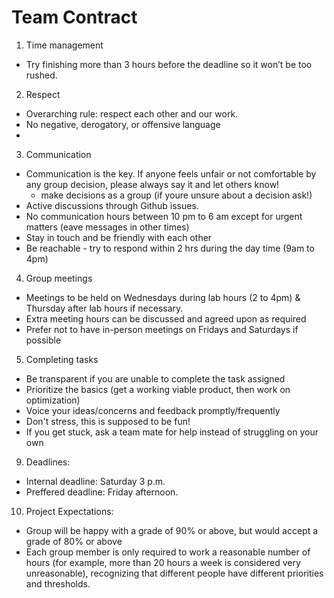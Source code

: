 # Team Contract

1. Time management
  - Try finishing more than 3 hours before the deadline so it won’t be too rushed.
2. Respect 
  - Overarching rule: respect each other and our work.
  - No negative, derogatory, or offensive language
  - 
3. Communication
  - Communication is the key. If anyone feels unfair or not comfortable by any group decision, please always say it and let others know!
    - make decisions as a group (if youre unsure about a decision ask!)
  - Active discussions through Github issues. 
  - No communication hours between 10 pm to 6 am except for urgent matters (eave messages in other times)
  - Stay in touch and be friendly with each other
  - Be reachable - try to respond within 2 hrs during the day time (9am to 4pm)

4. Group meetings
  - Meetings to be held on Wednesdays during lab hours (2 to 4pm) & Thursday after lab hours if necessary.
  - Extra meeting hours can be discussed and agreed upon as required
  - Prefer not to have in-person meetings on Fridays and Saturdays if possible

5. Completing tasks
  - Be transparent if you are unable to complete the task assigned
  - Prioritize the basics (get a working viable product, then work on optimization)
  - Voice your ideas/concerns and feedback promptly/frequently
  - Don't stress, this is supposed to be fun!
  - If you get stuck, ask a team mate for help instead of struggling on your own

9. Deadlines:
  - Internal deadline: Saturday 3 p.m.
  - Preffered deadline: Friday afternoon.

10. Project Expectations:
  - Group will be happy with a grade of 90% or above, but would accept a grade of 80% or above
  - Each group member is only required to work a reasonable number of hours (for example, more than 20 hours a week is considered very unreasonable), recognizing that different people have different priorities and thresholds. 
